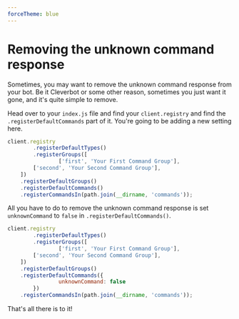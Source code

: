 ```yaml
---
forceTheme: blue
---
```


# Removing the unknown command response

Sometimes, you may want to remove the unknown command response from your bot. Be it Cleverbot or some other reason, sometimes you just want it gone, and it's quite simple to remove.

Head over to your `index.js` file and find your `client.registry` and find the `.registerDefaultCommands` part of it. You're going to be adding a new setting here.

```js
client.registry
        .registerDefaultTypes() 	
        .registerGroups([ 
                ['first', 'Your First Command Group'],
 		['second', 'Your Second Command Group'], 
	]) 
	.registerDefaultGroups()
 	.registerDefaultCommands()
 	.registerCommandsIn(path.join(__dirname, 'commands'));
```

All you have to do to remove the unknown command response is set `unknownCommand` to `false` in `.registerDefaultCommands()`.

```js
client.registry
        .registerDefaultTypes() 	
        .registerGroups([ 
                ['first', 'Your First Command Group'],
 		['second', 'Your Second Command Group'], 
	]) 
	.registerDefaultGroups()
 	.registerDefaultCommands({
                unknownCommand: false
        })
 	.registerCommandsIn(path.join(__dirname, 'commands'));
```

That's all there is to it!
